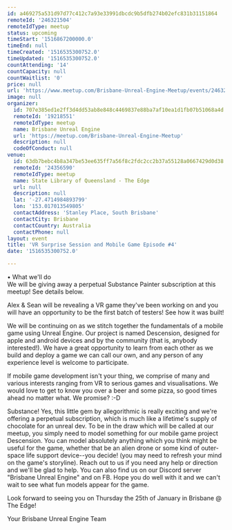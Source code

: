 ```yaml
---
id: a469275a531d97d77c412c7a93e33991dbcdc9b5dfb274b02efc831b31151864
remoteId: '246321504'
remoteIdType: meetup
status: upcoming
timeStart: '1516867200000.0'
timeEnd: null
timeCreated: '1516535300752.0'
timeUpdated: '1516535300752.0'
countAttending: '14'
countCapacity: null
countWaitlist: '0'
price: null
url: 'https://www.meetup.com/Brisbane-Unreal-Engine-Meetup/events/246321504/'
image: null
organizer:
  id: 707e385ed1e2ff3d4dd53ab8e848c4469837e88ba7af10ea1d1fb07b51068a4d
  remoteId: '19218551'
  remoteIdType: meetup
  name: Brisbane Unreal Engine
  url: 'https://meetup.com/Brisbane-Unreal-Engine-Meetup'
  description: null
  codeOfConduct: null
venue:
  id: 63db7bebc4b8a347be53ee635ff7a56f8c2fdc2cc2b37a55128a0667429d0d38
  remoteId: '24356590'
  remoteIdType: meetup
  name: State Library of Queensland - The Edge
  url: null
  description: null
  lat: '-27.4714984893799'
  lon: '153.017013549805'
  contactAddress: 'Stanley Place, South Brisbane'
  contactCity: Brisbane
  contactCountry: Australia
  contactPhone: null
layout: event
title: 'VR Surprise Session and Mobile Game Episode #4'
date: '1516535300752.0'

---
```

<p>• What we'll do<br/>We will be giving away a perpetual Substance Painter subscription at this meetup! See details below.</p> <p>Alex &amp; Sean will be revealing a VR game they've been working on and you will have an opportunity to be the first batch of testers! See how it was built!</p> <p>We will be continuing on as we stitch together the fundamentals of a mobile game using Unreal Engine. Our project is named Descension, designed for apple and android devices and by the community (that is, anybody interested!). We have a great opportunity to learn from each other as we build and deploy a game we can call our own, and any person of any experience level is welcome to participate.</p> <p>If mobile game development isn't your thing, we comprise of many and various interests ranging from VR to serious games and visualisations. We would love to get to know you over a beer and some pizza, so good times ahead no matter what. We promise? :-D</p> <p>Substance! Yes, this little gem by allegorithmic is really exciting and we're offering a perpetual subscription, which is much like a lifetime's supply of chocolate for an unreal dev. To be in the draw which will be called at our meetup, you simply need to model something for our mobile game project Descension. You can model absolutely anything which you think might be useful for the game, whether that be an alien drone or some kind of outer-space life support device--you decide! (you may need to refresh your mind on the game's storyline). Reach out to us if you need any help or direction and we'll be glad to help. You can also find us on our Discord server "Brisbane Unreal Engine" and on FB. Hope you do well with it and we can't wait to see what fun models appear for the game.</p> <p>Look forward to seeing you on Thursday the 25th of January in Brisbane @ The Edge!</p> <p>Your Brisbane Unreal Engine Team</p> 
